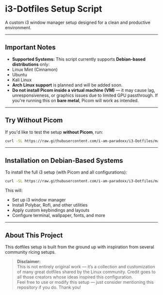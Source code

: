 # i3-Dotfiles Setup Script

A custom i3 window manager setup designed for a clean and productive environment.

---

## Important Notes

-  **Supported Systems:** This script currently supports **Debian-based distributions** only:
  - Linux Mint (Cinnamon)
  - Ubuntu
  - Kali Linux
-  **Arch Linux support** is planned and will be added soon.
-  **Do not install Picom inside a virtual machine (VM)** — it may cause lag, unresponsiveness, or graphics issues due to limited GPU passthrough. If you're running this on **bare metal**, Picom will work as intended.

---

##  Try Without Picom

If you'd like to test the setup **without Picom**, run:

```bash
curl -SL https://raw.githubusercontent.com/i-am-paradoxx/i3-Dotfiles/main/install_without_picom.sh | bash
```

---

##  Installation on Debian-Based Systems

To install the full i3 setup (with Picom and all configurations):

```bash
curl -SL https://raw.githubusercontent.com/i-am-paradoxx/i3-Dotfiles/main/install.sh | bash
```

This will:
- Set up i3 window manager
- Install Polybar, Rofi, and other utilities
- Apply custom keybindings and layouts
- Configure terminal, wallpaper, fonts, and more

---

##  About This Project

This dotfiles setup is built from the ground up with inspiration from several community ricing setups.

> **Disclaimer:**  
> This is not entirely original work — it’s a collection and customization of many great dotfiles shared by the Linux community. Credit goes to all those creators whose ideas inspired this configuration.  
> Feel free to use or modify this setup — just consider mentioning this repository if you do. Thank you!
